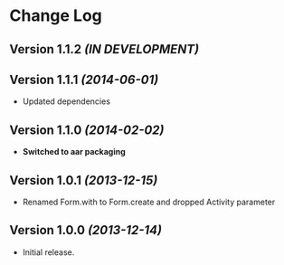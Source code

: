 Change Log
==========

Version 1.1.2 *(IN DEVELOPMENT)*
--------------------------------

Version 1.1.1 *(2014-06-01)*
----------------------------

* Updated dependencies

Version 1.1.0 *(2014-02-02)*
--------------------------------

* **Switched to aar packaging**

Version 1.0.1 *(2013-12-15)*
----------------------------

* Renamed Form.with to Form.create and dropped Activity parameter

Version 1.0.0 *(2013-12-14)*
----------------------------

* Initial release.
